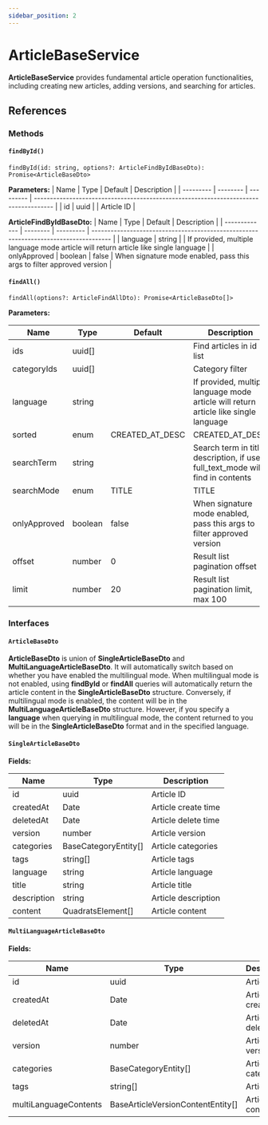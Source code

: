 ```yaml
---
sidebar_position: 2
---
```


# ArticleBaseService

**ArticleBaseService** provides fundamental article operation functionalities, including creating new articles, adding versions, and searching for articles.


## References

### Methods

#### `findById()`

```tsx
findById(id: string, options?: ArticleFindByIdBaseDto): Promise<ArticleBaseDto>
```

**Parameters:**
| Name      | Type     | Default   | Description                                                                          |
| --------- | -------- | --------- | ------------------------------------------------------------------------------------ |
| id        | uuid     |           | Article ID                                                                           |

**ArticleFindByIdBaseDto:**
| Name          | Type     | Default   | Description                                                                          |
| ------------- | -------- | --------- | ------------------------------------------------------------------------------------ |
| language      | string   |           | If provided, multiple language mode article will return article like single language |
| onlyApproved  | boolean  | false     | When signature mode enabled, pass this args to filter approved version               |

#### `findAll()`

```tsx
findAll(options?: ArticleFindAllDto): Promise<ArticleBaseDto[]>
```

**Parameters:**

| Name         | Type     | Default         | Description                                                                          |
| ------------ | -------- | --------------- | ------------------------------------------------------------------------------------ |
| ids          | uuid[]   |                 | Find articles in id list                                                             |
| categoryIds  | uuid[]   |                 | Category filter                                                                      |
| language     | string   |                 | If provided, multiple language mode article will return article like single language |
| sorted       | enum     | CREATED_AT_DESC | CREATED_AT_DESC | CREATED_AT_ASC                                                     |
| searchTerm   | string   |                 | Search term in title, description, if use full_text_mode will find in contents       |
| searchMode   | enum     | TITLE           | TITLE | TITLE_AND_TAG | FULL_TEXT                                                    |
| onlyApproved | boolean  | false           | When signature mode enabled, pass this args to filter approved version               |
| offset       | number   | 0               | Result list pagination offset                                                        |
| limit        | number   | 20              | Result list pagination limit, max 100                                                |

### Interfaces

#### `ArticleBaseDto`

**ArticleBaseDto** is union of **SingleArticleBaseDto** and **MultiLanguageArticleBaseDto**. It will automatically switch based on whether you have enabled the multilingual mode. When multilingual mode is not enabled, using **findById** or **findAll** queries will automatically return the article content in the **SingleArticleBaseDto** structure. Conversely, if multilingual mode is enabled, the content will be in the **MultiLanguageArticleBaseDto** structure. However, if you specify a **language** when querying in multilingual mode, the content returned to you will be in the **SingleArticleBaseDto** format and in the specified language.

#### `SingleArticleBaseDto`

**Fields:**

| Name        | Type                 | Description         |
| ----------- | -------------------- | ------------------- |
| id          | uuid                 | Article ID          |
| createdAt   | Date                 | Article create time |
| deletedAt   | Date                 | Article delete time |
| version     | number               | Article version     |
| categories  | BaseCategoryEntity[] | Article categories  |
| tags        | string[]             | Article tags        |
| language    | string               | Article language    |
| title       | string               | Article title       |
| description | string               | Article description |
| content     | QuadratsElement[]    | Article content     |

#### `MultiLanguageArticleBaseDto`

**Fields:**

| Name                      | Type                              | Description         |
| ------------------------- | --------------------------------- | ------------------- |
| id                        | uuid                              | Article ID          |
| createdAt                 | Date                              | Article create time |
| deletedAt                 | Date                              | Article delete time |
| version                   | number                            | Article version     |
| categories                | BaseCategoryEntity[]              | Article categories  |
| tags                      | string[]                          | Article tags        |
| multiLanguageContents     | BaseArticleVersionContentEntity[] | Article content     |

